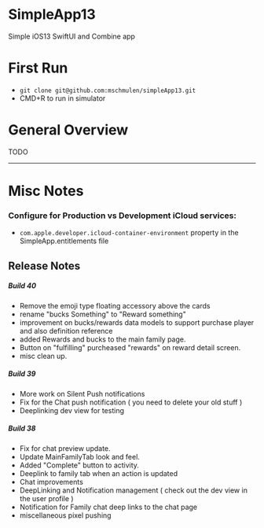 SimpleApp13
====

Simple iOS13 SwiftUI and Combine app 

# First Run 

- `git clone git@github.com:mschmulen/simpleApp13.git`
- CMD+R to run in simulator

# General Overview 

TODO

--- 

# Misc Notes 

### Configure for Production vs Development iCloud services:

- `com.apple.developer.icloud-container-environment` property in the SimpleApp.entitlements file





## Release Notes


##### Build 40
- Remove the emoji type floating accessory above the cards
- rename "bucks Something" to "Reward something"
- improvement on bucks/rewards data models to support purchase player and also definition reference
- added Rewards and bucks to the main family page.
- Button on "fulfilling" purcheased "rewards" on reward detail screen.
- misc clean up.


##### Build 39
- More work on Silent Push notifications 
- Fix for the Chat push notification ( you need to delete your old stuff )
- Deeplinking dev view for testing



##### Build 38

- Fix for chat preview update.
- Update MainFamilyTab look and feel.
- Added "Complete" button to activity.
- Deeplink to family tab when an action is updated
- Chat improvements
- DeepLinking and Notification management ( check out the dev view in the user profile )
- Notification for Family chat deep links to the chat page
- miscellaneous pixel pushing  

